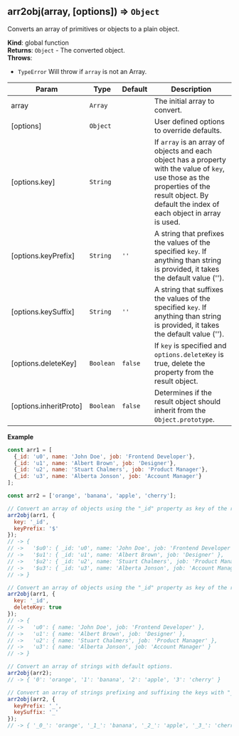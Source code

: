 <a name="arr2obj"></a>

## arr2obj(array, [options]) ⇒ <code>Object</code>
Converts an array of primitives or objects to a plain object.

**Kind**: global function  
**Returns**: <code>Object</code> - The converted object.  
**Throws**:

- <code>TypeError</code> Will throw if `array` is not an Array.


| Param | Type | Default | Description |
| --- | --- | --- | --- |
| array | <code>Array</code> |  | The initial array to convert. |
| [options] | <code>Object</code> |  | User defined options to override defaults. |
| [options.key] | <code>String</code> |  | If `array` is an array of objects and each object has a property with the value of `key`, use those as the properties of the result object. By default the index of each object in array is used. |
| [options.keyPrefix] | <code>String</code> | <code>&#x27;&#x27;</code> | A string that prefixes the values of the specified `key`. If anything than string is provided, it takes the default value (''). |
| [options.keySuffix] | <code>String</code> | <code>&#x27;&#x27;</code> | A string that suffixes the values of the specified `key`. If anything than string is provided, it takes the default value (''). |
| [options.deleteKey] | <code>Boolean</code> | <code>false</code> | If `key` is specified and `options.deleteKey` is true, delete the property from the result object. |
| [options.inheritProto] | <code>Boolean</code> | <code>false</code> | Determines if the result object should inherit from the `Object.prototype`. |

**Example**  
```js
const arr1 = [
  {_id: 'u0', name: 'John Doe', job: 'Frontend Developer'},
  {_id: 'u1', name: 'Albert Brown', job: 'Designer'},
  {_id: 'u2', name: 'Stuart Chalmers', job: 'Product Manager'},
  {_id: 'u3', name: 'Alberta Jonson', job: 'Account Manager'}
];

const arr2 = ['orange', 'banana', 'apple', 'cherry'];

// Convert an array of objects using the "_id" property as key of the result object, prefixed with "$" character.
arr2obj(arr1, {
  key: '_id',
  keyPrefix: '$'
});
// -> {
// ->   '$u0': { _id: 'u0', name: 'John Doe', job: 'Frontend Developer' },
// ->   '$u1': { _id: 'u1', name: 'Albert Brown', job: 'Designer' },
// ->   '$u2': { _id: 'u2', name: 'Stuart Chalmers', job: 'Product Manager' },
// ->   '$u3': { _id: 'u3', name: 'Alberta Jonson', job: 'Account Manager' }
// -> }

// Convert an array of objects using the "_id" property as key of the result object, and delete it from the result object.
arr2obj(arr1, {
  key: '_id',
  deleteKey: true
});
// -> {
// ->   'u0': { name: 'John Doe', job: 'Frontend Developer' },
// ->   'u1': { name: 'Albert Brown', job: 'Designer' },
// ->   'u2': { name: 'Stuart Chalmers', job: 'Product Manager' },
// ->   'u3': { name: 'Alberta Jonson', job: 'Account Manager' }
// -> }

// Convert an array of strings with default options.
arr2obj(arr2);
// -> { '0': 'orange', '1': 'banana', '2': 'apple', '3': 'cherry' }

// Convert an array of strings prefixing and suffixing the keys with "_" character.
arr2obj(arr2, {
  keyPrefix: '_',
  keySuffix: '_'
});
// -> { '_0_': 'orange', '_1_': 'banana', '_2_': 'apple', '_3_': 'cherry' }
```
